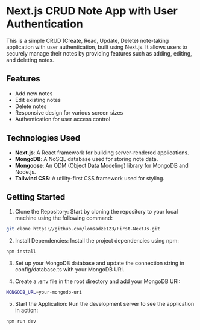 # Next.js CRUD Note App with User Authentication

This is a simple CRUD (Create, Read, Update, Delete) note-taking application with user authentication, built using Next.js. It allows users to securely manage their notes by providing features such as adding, editing, and deleting notes.

## Features

- Add new notes
- Edit existing notes
- Delete notes
- Responsive design for various screen sizes
- Authentication for user access control

## Technologies Used

- **Next.js**: A React framework for building server-rendered applications.
- **MongoDB**: A NoSQL database used for storing note data.
- **Mongoose**: An ODM (Object Data Modeling) library for MongoDB and Node.js.
- **Tailwind CSS**: A utility-first CSS framework used for styling.

## Getting Started

1. Clone the Repository: Start by cloning the repository to your local machine using the following command:

```bash
git clone https://github.com/lomsadze123/First-NextJs.git
```

2. Install Dependencies: Install the project dependencies using npm:

```bash
npm install
```

3. Set up your MongoDB database and update the connection string in config/database.ts with your MongoDB URI.

4. Create a .env file in the root directory and add your MongoDB URI:

```bash
MONGODB_URL=your-mongodb-uri
```

5. Start the Application: Run the development server to see the application in action:

```bash
npm run dev
```
